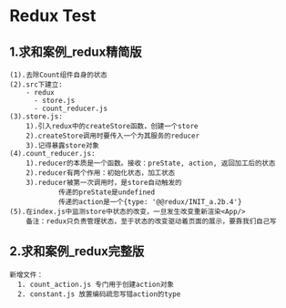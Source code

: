 # Redux Test

## 1.求和案例_redux精简版

    (1).去除Count组件自身的状态
    (2).src下建立:
        - redux
          - store.js
          - count_reducer.js
    (3).store.js:
        1).引入redux中的createStore函数，创建一个store
        2).createStore调用时要传入一个为其服务的reducer
        3).记得暴露store对象
    (4).count_reducer.js:
        1).reducer的本质是一个函数。接收：preState, action, 返回加工后的状态
        2).reducer有两个作用：初始化状态，加工状态
        3).reducer被第一次调用时，是store自动触发的
                传递的preState是undefined
                传递的action是一个{type: '@@redux/INIT_a.2b.4'}
    (5).在index.js中监测store中状态的改变，一旦发生改变重新渲染<App/>
        备注：redux只负责管理状态，至于状态的改变驱动着页面的展示，要靠我们自己写

## 2.求和案例_redux完整版

    新增文件：
      1. count_action.js 专门用于创建action对象
      2. constant.js 放置编码疏忽写错action的type
